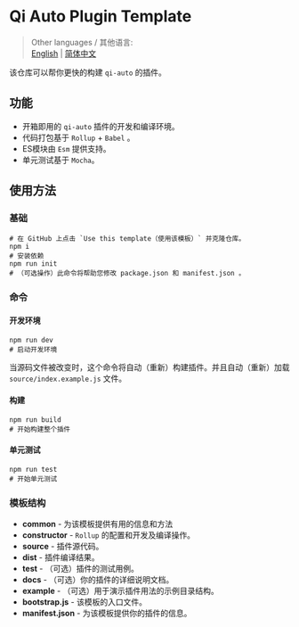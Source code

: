 # Qi Auto Plugin Template

> Other languages / 其他语言:  
> [English](./README.md) | [简体中文](./README.zh_CN.md)  

该仓库可以帮你更快的构建 `qi-auto` 的插件。

## 功能

- 开箱即用的 `qi-auto` 插件的开发和编译环境。
- 代码打包基于 `Rollup` + `Babel` 。
- ES模块由 `Esm` 提供支持。
- 单元测试基于 `Mocha`。

## 使用方法

### 基础

```
# 在 GitHub 上点击 `Use this template（使用该模板）` 并克隆仓库。
npm i
# 安装依赖
npm run init
# （可选操作）此命令将帮助您修改 package.json 和 manifest.json 。
```

### 命令

#### 开发环境

```
npm run dev
# 启动开发环境
```

当源码文件被改变时，这个命令将自动（重新）构建插件。并且自动（重新）加载 `source/index.example.js` 文件。

#### 构建

```
npm run build
# 开始构建整个插件
```

#### 单元测试

```
npm run test
# 开始单元测试
```

### 模板结构

- **common** - 为该模板提供有用的信息和方法
- **constructor** - `Rollup` 的配置和开发及编译操作。
- **source** - 插件源代码。
- **dist** - 插件编译结果。
- **test** - （可选）插件的测试用例。
- **docs** - （可选）你的插件的详细说明文档。
- **example** - （可选）用于演示插件用法的示例目录结构。
- **bootstrap.js** - 该模板的入口文件。
- **manifest.json** - 为该模板提供你的插件的信息。